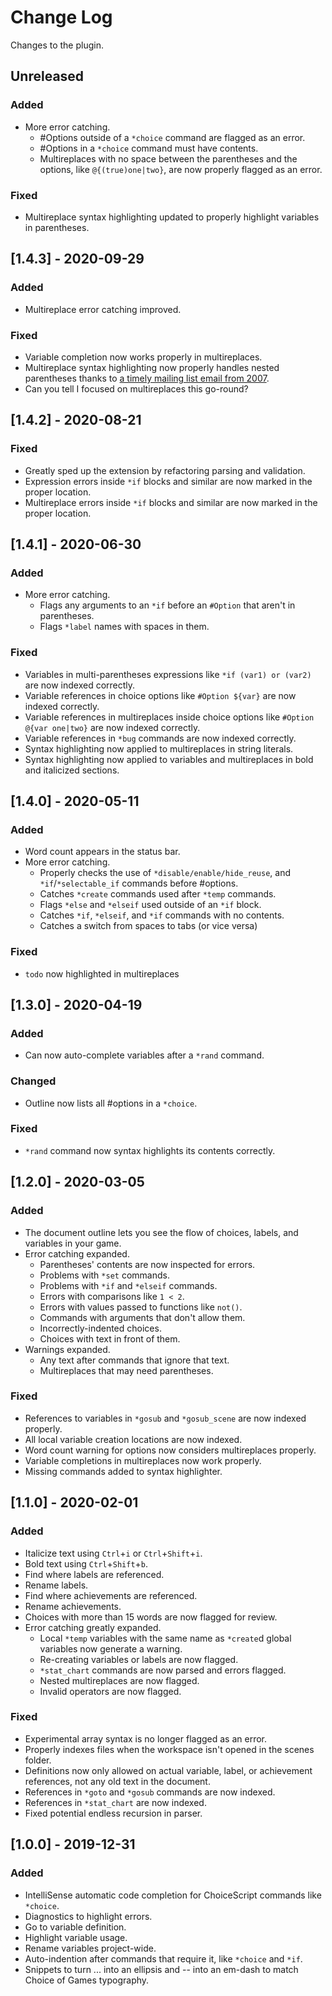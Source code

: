# Change Log

Changes to the plugin.

## Unreleased

### Added

- More error catching.
  - #Options outside of a `*choice` command are flagged as an error.
  - #Options in a `*choice` command must have contents.
  - Multireplaces with no space between the parentheses and the options, like `@{(true)one|two}`, are now properly flagged as an error.

### Fixed

- Multireplace syntax highlighting updated to properly highlight variables in parentheses.

## [1.4.3] - 2020-09-29

### Added

- Multireplace error catching improved.

### Fixed

- Variable completion now works properly in multireplaces.
- Multireplace syntax highlighting now properly handles nested parentheses thanks to [a timely mailing list email from 2007](https://lists.macromates.com/textmate/2007-September/022055.html).
- Can you tell I focused on multireplaces this go-round?

## [1.4.2] - 2020-08-21

### Fixed

- Greatly sped up the extension by refactoring parsing and validation.
- Expression errors inside `*if` blocks and similar are now marked in the proper location.
- Multireplace errors inside `*if` blocks and similar are now marked in the proper location.

## [1.4.1] - 2020-06-30

### Added

- More error catching.
  - Flags any arguments to an `*if` before an `#Option` that aren't in parentheses.
  - Flags `*label` names with spaces in them.

### Fixed

- Variables in multi-parentheses expressions like `*if (var1) or (var2)` are now indexed correctly.
- Variable references in choice options like `#Option ${var}` are now indexed correctly.
- Variable references in multireplaces inside choice options like `#Option @{var one|two}` are now indexed correctly.
- Variable references in `*bug` commands are now indexed correctly.
- Syntax highlighting now applied to multireplaces in string literals.
- Syntax highlighting now applied to variables and multireplaces in bold and italicized sections.

## [1.4.0] - 2020-05-11

### Added

- Word count appears in the status bar.
- More error catching.
  - Properly checks the use of `*disable/enable/hide_reuse`, and `*if`/`*selectable_if` commands before #options.
  - Catches `*create` commands used after `*temp` commands.
  - Flags `*else` and `*elseif` used outside of an `*if` block.
  - Catches `*if`, `*elseif`, and `*if` commands with no contents.
  - Catches a switch from spaces to tabs (or vice versa)

### Fixed

- `todo` now highlighted in multireplaces

## [1.3.0] - 2020-04-19

### Added

- Can now auto-complete variables after a `*rand` command.

### Changed

- Outline now lists all #options in a `*choice`.

### Fixed

- `*rand` command now syntax highlights its contents correctly.

## [1.2.0] - 2020-03-05

### Added

- The document outline lets you see the flow of choices, labels, and variables in your game.
- Error catching expanded.
  - Parentheses' contents are now inspected for errors.
  - Problems with `*set` commands.
  - Problems with `*if` and `*elseif` commands.
  - Errors with comparisons like `1 < 2`.
  - Errors with values passed to functions like `not()`.
  - Commands with arguments that don't allow them.
  - Incorrectly-indented choices.
  - Choices with text in front of them.
- Warnings expanded.
  - Any text after commands that ignore that text.
  - Multireplaces that may need parentheses.

### Fixed

- References to variables in `*gosub` and `*gosub_scene` are now indexed properly.
- All local variable creation locations are now indexed.
- Word count warning for options now considers multireplaces properly.
- Variable completions in multireplaces now work properly.
- Missing commands added to syntax highlighter.

## [1.1.0] - 2020-02-01

### Added

- Italicize text using `Ctrl`+`i` or `Ctrl`+`Shift`+`i`.
- Bold text using `Ctrl`+`Shift`+`b`.
- Find where labels are referenced.
- Rename labels.
- Find where achievements are referenced.
- Rename achievements.
- Choices with more than 15 words are now flagged for review.
- Error catching greatly expanded.
  - Local `*temp` variables with the same name as `*create`d global variables now generate a warning.
  - Re-creating variables or labels are now flagged.
  - `*stat_chart` commands are now parsed and errors flagged.
  - Nested multireplaces are now flagged.
  - Invalid operators are now flagged.

### Fixed

- Experimental array syntax is no longer flagged as an error.
- Properly indexes files when the workspace isn't opened in the scenes folder.
- Definitions now only allowed on actual variable, label, or achievement references, not any old text in the document.
- References in `*goto` and `*gosub` commands are now indexed.
- References in `*stat_chart` are now indexed.
- Fixed potential endless recursion in parser.

## [1.0.0] - 2019-12-31

### Added

- IntelliSense automatic code completion for ChoiceScript commands like `*choice`.
- Diagnostics to highlight errors.
- Go to variable definition.
- Highlight variable usage.
- Rename variables project-wide.
- Auto-indention after commands that require it, like `*choice` and `*if`.
- Snippets to turn ... into an ellipsis and -- into an em-dash to match Choice of Games typography.
